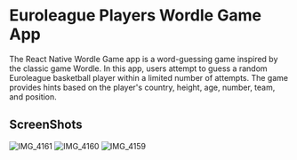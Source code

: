 # Euroleague Players Wordle Game App

The React Native Wordle Game app is a word-guessing game inspired by the classic game Wordle. In this app, users attempt to guess a random Euroleague basketball player within a limited number of attempts. The game provides hints based on the player's country, height, age, number, team, and position.

## ScreenShots

![IMG_4161](https://github.com/mehmetfarukkomurculer/EuroleagueWordle/assets/155771271/8690235e-88cb-485a-b535-dbc98a889b2a)
![IMG_4160](https://github.com/mehmetfarukkomurculer/EuroleagueWordle/assets/155771271/e8898a58-f7bf-429f-89bf-45eec6c3bb8e)
![IMG_4159](https://github.com/mehmetfarukkomurculer/EuroleagueWordle/assets/155771271/15e83c5e-d16d-419a-bb3b-386454dc3aef)